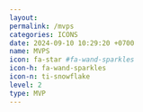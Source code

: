 ```yaml
---
layout: 
permalink: /mvps
categories: ICONS
date: 2024-09-10 10:29:20 +0700
name: MVPS
icon: fa-star #fa-wand-sparkles
icon-h: fa-wand-sparkles
icon-n: ti-snowflake
level: 2
type: MVP
---
```

